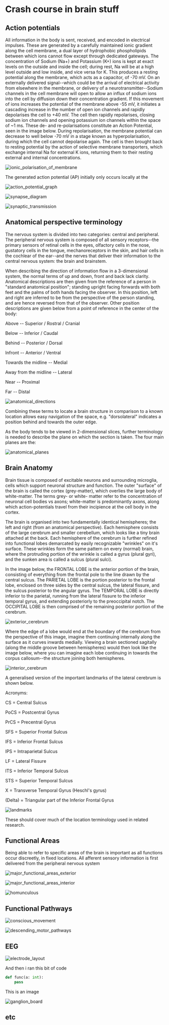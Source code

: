 # Crash course in brain stuff

## Action potentials

All information in the body is sent, received, and encoded in electrical impulses. These are generated by a carefully maintained ionic gradient along the cell membrane, a dual layer of hydrophobic phospholipids between which ions cannot flow except through dedicated gateways. The concentration of Sodium (Na+) and Potassium (K+) ions is kept at exact levels on the outside and inside the cell; during rest, Na will be at a high level outside and low inside, and vice versa for K. This produces a resting potential along the membrane, which acts as a capacitor, of -70 mV. On an externally delivered signal--which could be the arrival of electrical activity from elsewhere in the membrane, or delivery of a neurotransmitter--Sodium channels in the cell membrane will open to allow an influx of sodium ions into the cell by diffusion down their concentration gradient. If this movement of ions increases the potential of the membrane above -55 mV, it initiates a cascading increase in the number of open ion channels and rapidly depolarises the cell to +40 mV. The cell then rapidly repolarises, closing sodium ion channels and opening potassium ion channels within the space of ~1 ms. These de- and re-polarisations constitute an Action Potential, seen in the image below. During repolarisation, the membrane potential can decrease to well below -70 mV in a stage known as hyperpolarisation, during which the cell cannot depolarise again. The cell is then brought back to resting potential by the action of selective membrane transporters, which  exchange internal Na for external K ions, returning them to their resting external and internal concentrations.


![ionic_polarisation_of_membrane](/images/ionic_polarisation_of_membrane.PNG)


The generated action potential (AP) initially only occurs locally at the 

![action_potential_graph](/images/action_potential_graph.PNG)


![synapse_diagram](/images/synapse_diagram.PNG)


![synaptic_transmission](/images/Synaptic_transmission.PNG)


## Anatomical perspective terminology

The nervous system is divided into two categories: central and peripheral. The peripheral nervous system is composed of all sensory receptors--the primary sensors of retinal cells in the eyes, olfactory cells in the nose, gustatory cells in the tongue, mechanoreceptors in the skin, and hair cells in the cochlear of the ear--and the nerves that deliver their information to the central nervous system: the brain and brainstem. 

When describing the direction of information flow in a 3-dimensional system, the normal terms of up and down, front and back lack clarity. Anatomical descriptions are then given from the reference of a person in "standard anatomical position"; standing upright facing forwards with both feet and the palms of both hands facing the observer. In this position, left and right are inferred to be from the perspective of the person standing, and are hence reversed from that of the observer. Other position descriptions are given below from a point of reference in the center of the body:

Above -- Superior / Rostral / Cranial

Below -- Inferior / Caudal

Behind -- Posterior / Dorsal

Infront -- Anterior / Ventral

Towards the midline -- Medial

Away from the midline -- Lateral

Near -- Proximal

Far -- Distal

![anatomical_directions](/images/anatomical_directions.png)

Combining these terms to locate a brain structure in comparison to a known location allows easy navigation of the space, e.g. "dorsolateral" indicates a position behind and towards the outer edge.

As the body tends to be viewed in 2-dimensional slices, further terminology is needed to describe the plane on which the section is taken. The four main planes are the:



![anatomical_planes](/images/anatomical_planes.png)

## Brain Anatomy

Brain tissue is composed of excitable neurons and surrounding microglia, cells which support neuronal structure and function. The outer "surface" of the brain is called the cortex (grey-matter), which overlies the large body of white-matter. The terms grey- or white- matter refer to the concentration of neuronal cell bodies vs axons; white-matter is predominantly axons, along which action-potentials travel from their incipience at the cell body in the cortex.

 The brain is organised into two fundamentally identical hemispheres; the left and right (from an anatomical perspective). Each hemisphere consists of the large cerebrum and smaller cerebellum, which looks like a tiny brain attached at the back. Each hemisphere of the cerebrum is further refined into functional lobes demarcated by easily recognizable "wrinkles" on it's surface. These wrinkles form the same pattern on every (normal) brain, where the protruding portion of the wrinkle is called a gyrus (plural gyri), and the sunken area is called a sulcus (plural sulci).

In the image below, the FRONTAL LOBE is the anterior portion of the brain, consisting of everything from the frontal pole to the line drawn by the central sulcus. The PARIETAL LOBE is the portion posterior to the frontal lobe, enclosed on three sides by the central sulcus, the lateral fissure, and the sulcus posterior to the angular gyrus. The TEMPORAL LOBE is directly inferior to the parietal, running from the lateral fissure to the inferior temporal gyrus, and extending posteriorly to the preoccipital notch. The OCCIPITAL LOBE is then comprised of the remaining posterior portion of the cerebrum.

![exterior_cerebrum](/images/exterior_cerebrum.PNG)

Where the edge of a lobe would end at the boundary of the cerebrum from the perspective of this image, imagine them continuing internally along the surface as it curves inwards medially. Viewing a brain sectioned sagitally (along the middle groove between hemispheres) would then look like the image below, where you can imagine each lobe continuing in towards the corpus callosum--the structure joining both hemispheres.

![interior_cerebrum](/images/interior_cerebrum.PNG)

A generalised version of the important landmarks of the lateral cerebrum is shown below.

Acronyms:

CS = Central Sulcus

PoCS = Postcentral Gyrus

PrCS = Precentral Gyrus

SFS = Superior Frontal Sulcus

IFS = Inferior Frontal Sulcus

IPS = Intraparietal Sulcus

LF = Lateral Fissure

ITS = Inferior Temporal Sulcus

STS = Superior Temporal Sulcus

X = Transverse Temporal Gyrus (Heschl's gyrus)

(Delta) = Triangular part of the Inferior Frontal Gyrus

![landmarks](/images/landmarks.PNG)

These should cover much of the location terminology used in related research. 

## Functional Areas

Being able to refer to specific areas of the brain is important as all functions occur discreetly, in fixed locations. All afferent sensory information is first delivered from the peripheral nervous system


![major_functional_areas_exterior](/images/major_functional_areas_exterior.PNG)


![major_functional_areas_interior](/images/major_functional_areas_interior.PNG)


![homunculous](/images/homunculus.PNG)


## Functional Pathways


![conscious_movement](/images/conscious_movement.PNG)


![descending_motor_pathways](/images/descending_motor_pathways.PNG)



## EEG


![electrode_layout](/images/electrode_10_20_placement.png)


And then i ran this bit of code

```python
def func(a: int):
    pass
```

This is an image

![ganglion_board](/images/ganglion_board.png)

## etc